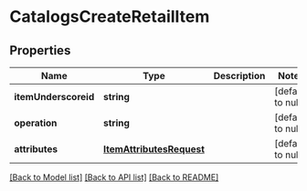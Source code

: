 # CatalogsCreateRetailItem

## Properties
Name | Type | Description | Notes
------------ | ------------- | ------------- | -------------
**itemUnderscoreid** | **string** |  | [default to null]
**operation** | **string** |  | [default to null]
**attributes** | [**ItemAttributesRequest**](ItemAttributesRequest.md) |  | [default to null]

[[Back to Model list]](../README.md#documentation-for-models) [[Back to API list]](../README.md#documentation-for-api-endpoints) [[Back to README]](../README.md)



